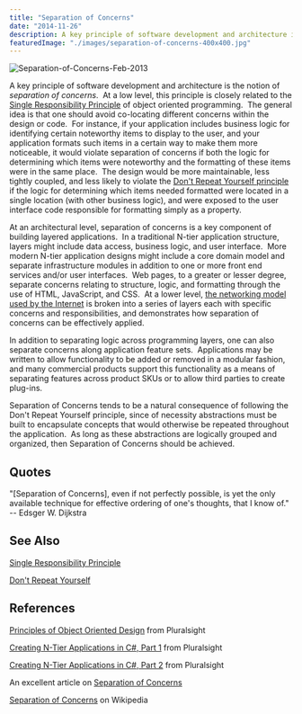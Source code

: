 ```yaml
---
title: "Separation of Concerns"
date: "2014-11-26"
description: A key principle of software development and architecture is the notion of separation of concerns.
featuredImage: "./images/separation-of-concerns-400x400.jpg"
---
```


![Separation-of-Concerns-Feb-2013](images/separation-of-concerns-400x400.jpg)

A key principle of software development and architecture is the notion of _separation of concerns_.  At a low level, this principle is closely related to the [Single Responsibility Principle](/principles/single-responsibility-principle) of object oriented programming.  The general idea is that one should avoid co-locating different concerns within the design or code.  For instance, if your application includes business logic for identifying certain noteworthy items to display to the user, and your application formats such items in a certain way to make them more noticeable, it would violate separation of concerns if both the logic for determining which items were noteworthy and the formatting of these items were in the same place.  The design would be more maintainable, less tightly coupled, and less likely to violate the [Don't Repeat Yourself principle](/principles/dont-repeat-yourself) if the logic for determining which items needed formatted were located in a single location (with other business logic), and were exposed to the user interface code responsible for formatting simply as a property.

At an architectural level, separation of concerns is a key component of building layered applications.  In a traditional N-tier application structure, layers might include data access, business logic, and user interface.  More modern N-tier application designs might include a core domain model and separate infrastructure modules in addition to one or more front end services and/or user interfaces.  Web pages, to a greater or lesser degree, separate concerns relating to structure, logic, and formatting through the use of HTML, JavaScript, and CSS.  At a lower level, [the networking model used by the Internet](http://en.wikipedia.org/wiki/OSI_model) is broken into a series of layers each with specific concerns and responsibilities, and demonstrates how separation of concerns can be effectively applied.

In addition to separating logic across programming layers, one can also separate concerns along application feature sets.  Applications may be written to allow functionality to be added or removed in a modular fashion, and many commercial products support this functionality as a means of separating features across product SKUs or to allow third parties to create plug-ins.

Separation of Concerns tends to be a natural consequence of following the Don't Repeat Yourself principle, since of necessity abstractions must be built to encapsulate concepts that would otherwise be repeated throughout the application.  As long as these abstractions are logically grouped and organized, then Separation of Concerns should be achieved.

## Quotes

"\[Separation of Concerns\], even if not perfectly possible, is yet the only available technique for effective ordering of one's thoughts, that I know of." -- Edsger W. Dijkstra

## See Also

[Single Responsibility Principle](/principles/single-responsibility-principle)

[Don't Repeat Yourself](/principles/dont-repeat-yourself)

## References

[Principles of Object Oriented Design](https://www.pluralsight.com/courses/principles-oo-design) from Pluralsight

[Creating N-Tier Applications in C#, Part 1](http://www.pluralsight.com/courses/n-tier-apps-part1) from Pluralsight

[Creating N-Tier Applications in C#, Part 2](https://www.pluralsight.com/courses/n-tier-csharp-part2) from Pluralsight

An excellent article on [Separation of Concerns](http://aspiringcraftsman.com/2008/01/03/art-of-separation-of-concerns/)

[Separation of Concerns](http://en.wikipedia.org/wiki/Separation_of_concerns) on Wikipedia
